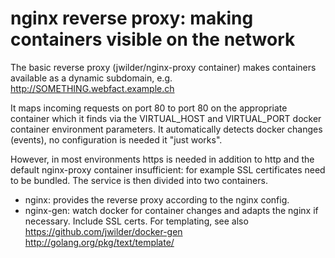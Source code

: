 nginx reverse proxy: making containers visible on the network
===================

The basic reverse proxy (jwilder/nginx-proxy container) makes containers available as a dynamic subdomain, e.g. http://SOMETHING.webfact.example.ch 

It maps incoming requests on port 80 to port 80 on the appropriate container which it finds via the VIRTUAL_HOST and VIRTUAL_PORT docker container environment parameters. It automatically detects docker changes (events), no configuration is needed it "just works".

However, in most environments https is needed in addition to http and the default nginx-proxy container insufficient: for example SSL certificates need to be bundled. The service is then divided into two containers.
 - nginx: provides the reverse proxy according to the nginx config.
 - nginx-gen: watch docker for container changes and adapts the nginx if necessary. Include SSL certs.
For templating, see also https://github.com/jwilder/docker-gen http://golang.org/pkg/text/template/ 

